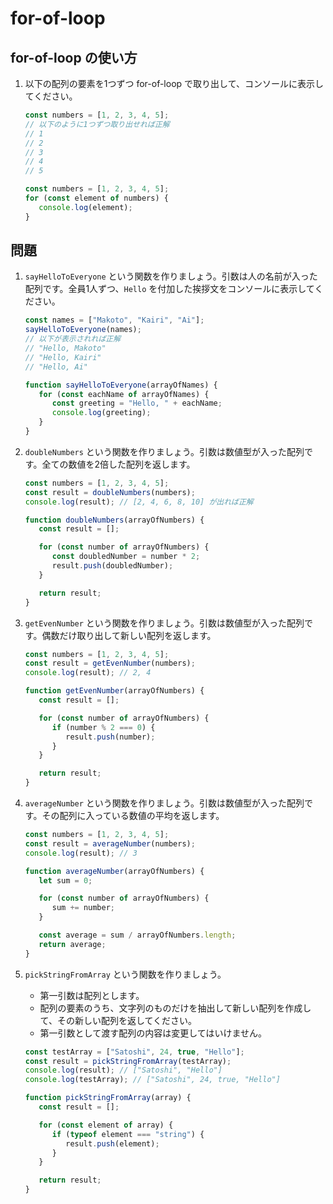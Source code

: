 # for-of-loop

## for-of-loop の使い方

1. 以下の配列の要素を1つずつ for-of-loop で取り出して、コンソールに表示してください。

   ```js
   const numbers = [1, 2, 3, 4, 5];
   // 以下のように1つずつ取り出せれば正解
   // 1
   // 2
   // 3
   // 4
   // 5
   ```

   ```js
   const numbers = [1, 2, 3, 4, 5];
   for (const element of numbers) {
      console.log(element);
   }
   ```

## 問題

1. `sayHelloToEveryone` という関数を作りましょう。引数は人の名前が入った配列です。全員1人ずつ、`Hello` を付加した挨拶文をコンソールに表示してください。

   ```js
   const names = ["Makoto", "Kairi", "Ai"];
   sayHelloToEveryone(names);
   // 以下が表示されれば正解
   // "Hello, Makoto"
   // "Hello, Kairi"
   // "Hello, Ai"
   ```

   ```js
   function sayHelloToEveryone(arrayOfNames) {
      for (const eachName of arrayOfNames) {
         const greeting = "Hello, " + eachName;
         console.log(greeting);
      }
   }
   ```

2. `doubleNumbers` という関数を作りましょう。引数は数値型が入った配列です。全ての数値を2倍した配列を返します。

   ```js
   const numbers = [1, 2, 3, 4, 5];
   const result = doubleNumbers(numbers);
   console.log(result); // [2, 4, 6, 8, 10] が出れば正解
   ```

   ```js
   function doubleNumbers(arrayOfNumbers) {
      const result = [];

      for (const number of arrayOfNumbers) {
         const doubledNumber = number * 2;
         result.push(doubledNumber);
      }

      return result;
   }
   ```

3. `getEvenNumber` という関数を作りましょう。引数は数値型が入った配列です。偶数だけ取り出して新しい配列を返します。

   ```js
   const numbers = [1, 2, 3, 4, 5];
   const result = getEvenNumber(numbers);
   console.log(result); // 2, 4
   ```

   ```js
   function getEvenNumber(arrayOfNumbers) {
      const result = [];

      for (const number of arrayOfNumbers) {
         if (number % 2 === 0) {
            result.push(number);
         }
      }

      return result;
   }
   ```

4. `averageNumber` という関数を作りましょう。引数は数値型が入った配列です。その配列に入っている数値の平均を返します。

   ```js
   const numbers = [1, 2, 3, 4, 5];
   const result = averageNumber(numbers);
   console.log(result); // 3
   ```

   ```js
   function averageNumber(arrayOfNumbers) {
      let sum = 0;

      for (const number of arrayOfNumbers) {
         sum += number;
      }

      const average = sum / arrayOfNumbers.length;
      return average;
   }
   ```

5. `pickStringFromArray` という関数を作りましょう。
   - 第一引数は配列とします。
   - 配列の要素のうち、文字列のものだけを抽出して新しい配列を作成して、その新しい配列を返してください。
   - 第一引数として渡す配列の内容は変更してはいけません。

   ```js
   const testArray = ["Satoshi", 24, true, "Hello"];
   const result = pickStringFromArray(testArray);
   console.log(result); // ["Satoshi", "Hello"]
   console.log(testArray); // ["Satoshi", 24, true, "Hello"]
   ```

   ```js
   function pickStringFromArray(array) {
      const result = [];

      for (const element of array) {
         if (typeof element === "string") {
            result.push(element);
         }
      }

      return result;
   }
   ```
